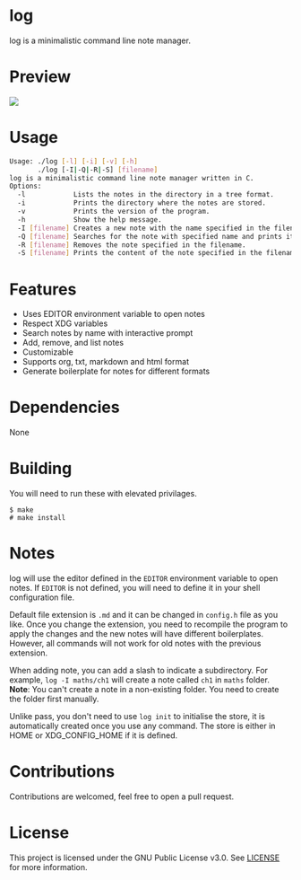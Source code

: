 # log
log is a minimalistic command line note manager.

# Preview
![](https://r2.e-z.host/3c62bb3a-a8a9-43f6-afd6-553646f51dc4/lzwqimtg.png)

# Usage
```sh
Usage: ./log [-l] [-i] [-v] [-h]
       ./log [-I|-Q|-R|-S] [filename]
log is a minimalistic command line note manager written in C.
Options:
  -l		    Lists the notes in the directory in a tree format.
  -i		    Prints the directory where the notes are stored.
  -v		    Prints the version of the program.
  -h		    Show the help message.
  -I [filename]	Creates a new note with the name specified in the filename.
  -Q [filename]	Searches for the note with specified name and prints its path to the stdout.
  -R [filename]	Removes the note specified in the filename.
  -S [filename]	Prints the content of the note specified in the filename.
```

# Features
- Uses EDITOR environment variable to open notes
- Respect XDG variables
- Search notes by name with interactive prompt
- Add, remove, and list notes
- Customizable
- Supports org, txt, markdown and html format
- Generate boilerplate for notes for different formats

# Dependencies
None

# Building
You will need to run these with elevated privilages.
```
$ make
# make install
```

# Notes
log will use the editor defined in the `EDITOR` environment variable to open notes. If `EDITOR` is not defined, you will need to define it in your shell configuration file.

Default file extension is `.md` and it can be changed in `config.h` file as you like. Once you change the extension, you need to recompile the program to apply the changes and the new notes will have different boilerplates. However, all commands will not work for old notes with the previous extension.

When adding note, you can add a slash to indicate a subdirectory. For example, `log -I maths/ch1` will create a note called `ch1` in `maths` folder. **Note**: You can't create a note in a non-existing folder. You need to create the folder first manually.

Unlike pass, you don't need to use `log init` to initialise the store, it is automatically created once you use any command. The store is either in HOME or XDG_CONFIG_HOME if it is defined.

# Contributions
Contributions are welcomed, feel free to open a pull request.

# License
This project is licensed under the GNU Public License v3.0. See [LICENSE](https://github.com/night0721/log/blob/master/LICENSE) for more information.
